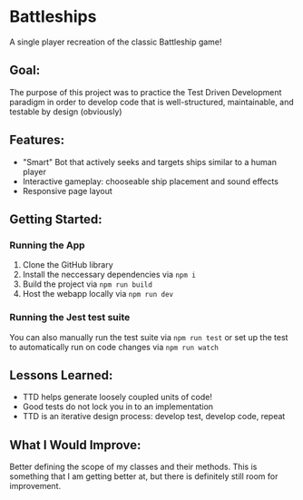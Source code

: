 # Battleships

A single player recreation of the classic Battleship game!

## Goal:
The purpose of this project was to practice the Test Driven Development paradigm in order to develop code that is well-structured, maintainable, and testable by design (obviously)

## Features:
- "Smart" Bot that actively seeks and targets ships similar to a human player
- Interactive gameplay: chooseable ship placement and sound effects
- Responsive page layout

## Getting Started:
### Running the App
1. Clone the GitHub library
2. Install the neccessary dependencies via `npm i`
3. Build the project via `npm run build`
4. Host the webapp locally via `npm run dev`
### Running the Jest test suite
You can also manually run the test suite via `npm run test` or set up the test to automatically run on code changes via `npm run watch`

## Lessons Learned:
- TTD helps generate loosely coupled units of code!
- Good tests do not lock you in to an implementation
- TTD is an iterative design process: develop test, develop code, repeat

## What I Would Improve:
Better defining the scope of my classes and their methods. This is something that I am getting better at, but there is definitely still room for improvement.

